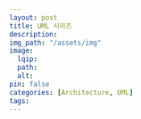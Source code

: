```yaml
---
layout: post
title: UML 시리즈
description:
img_path: "/assets/img"
image:
  lqip:
  path:
  alt:
pin: false
categories: [Architecture, UML]
tags:
---
```

